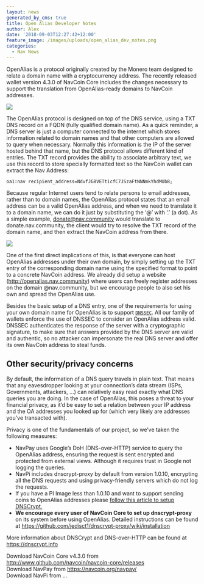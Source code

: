 ```yaml
---
layout: news
generated_by_cms: true
title: Open Alias Developer Notes
author: Alex
date: '2018-09-03T12:27:42+12:00'
feature_image: /images/uploads/open_alias_dev_notes.png
categories:
  - Nav News
---
```

OpenAlias is a protocol originally created by the Monero team designed to relate a domain name with a cryptocurrency address. The recently released wallet version 4.3.0 of NavCoin Core includes the changes necessary to support the translation from OpenAlias-ready domains to NavCoin addresses.

![](/images/uploads/screenshot-from-2018-09-03-12-38-24.png)

The OpenAlias protocol is designed on top of the DNS service, using a TXT DNS record on a FQDN (fully qualified domain name). As a quick reminder, a DNS server is just a computer connected to the internet which stores information related to domain names and that other computers are allowed to query when necessary. Normally this information is the IP of the server hosted behind that name, but the DNS protocol allows different kind of entries. The TXT record provides the ability to associate arbitrary text, we use this record to store specially formatted text so the NavCoin wallet can extract the Nav Address:

`oa1:nav recipient_address=NdvfJGBVETticfC7JSzaFtNNNmkYhdMUb8;`

Because regular Internet users tend to relate persons to email addresses, rather than to domain names, the OpenAlias protocol states that an email address can be a valid OpenAlias address, and when we need to translate it to a domain name, we can do it just by substituting the ‘@’ with ‘.’ (a dot). As a simple example, donate@nav.community would translate to donate.nav.community, the client would try to resolve the TXT record of the domain name, and then extract the NavCoin address from there.

![](/images/uploads/screenshot-from-2018-09-03-12-38-38.png)

One of the first direct implications of this, is that everyone can host OpenAlias addresses under their own domain, by simply setting up the TXT entry of the corresponding domain name using the specified format to point to a concrete NavCoin address. We already did setup a website (<http://openalias.nav.community>) where users can freely register addresses on the domain @nav.community, but we encourage people to also set his own and spread the OpenAlias use.

Besides the basic setup of a DNS entry, one of the requirements for using your own domain name for OpenAlias is to support [`DNSSEC`](https://www.internetsociety.org/deploy360/dnssec/basics/). All our family of wallets enforce the use of DNSSEC to consider an OpenAlias address valid. DNSSEC authenticates the response of the server with a cryptographic signature, to make sure that answers provided by the DNS server are valid and authentic, so no attacker can impersonate the real DNS server and offer its own NavCoin address to steal funds.

## Other security/privacy concerns

By default, the information of a DNS query travels in plain text. That means that any eavesdropper looking at your connection’s data stream (ISPs, Governments, attackers, …) can relatively easy read exactly what DNS queries you are doing. In the case of OpenAlias, this poses a threat to your financial privacy, as it’d be easy to set a relation between your IP address and the OA addresses you looked up for (which very likely are addresses you’ve transacted with).

Privacy is one of the fundamentals of our project, so we’ve taken the following measures:

* NavPay uses Google’s DoH (DNS-over-HTTP) service to query the OpenAlias address, ensuring the request is sent encrypted and protected from external views. Although it requires trust in Google not logging the queries.
* NavPi includes dnscrypt-proxy by default from version 1.0.10, encrypting all the DNS requests and using privacy-friendly servers which do not log the requests.
* If you have a PI Image less than 1.0.10 and want to support sending coins to OpenAlias addresses please [follow this article to setup DNSCrypt.](https://info.navcoin.org/knowledge-base/enable-sending-openalias-addresses-navpi/)
* **We encourage every user of NavCoin Core to set up dnscrypt-proxy** on its system before using OpenAlias. Detailed instructions can be found at <https://github.com/jedisct1/dnscrypt-proxy/wiki/installation> 



More information about DNSCrypt and DNS-over-HTTP can be found at <https://dnscrypt.info> 

Download NavCoin Core v4.3.0 from <http://www.github.com/navcoin/navcoin-core/releases>\
Download NavPay from <https://navcoin.org/navpay/> \
Download NavPi from ...
